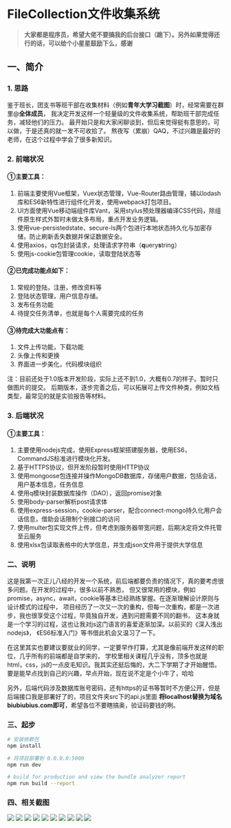 # FileCollection文件收集系统
> **大家都是程序员，希望大佬不要搞我的后台接口（跪下）。另外如果觉得还行的话，可以给个小星星鼓励下么，感谢**
## 一、简介
### 1. 思路
鉴于班长，团支书等班干部在收集材料（例如**青年大学习截图**）时，经常需要在群里@**全体成员**，
我决定开发这样一个轻量级的文件收集系统，帮助班干部完成任务，减轻他们的压力。
最开始只是和大家闲聊谈到，但后来觉得挺有意思的，可以做，于是还真的就一发不可收拾了。
熬夜写（累崩）QAQ，不过兴趣是最好的老师，在这个过程中学会了很多新知识。

### 2. 前端状况
#### ①主要工具：
1. 前端主要使用Vue框架，Vuex状态管理，Vue-Router路由管理，辅以lodash库和ES6新特性进行组件化开发，使用webpack打包项目。
2. UI方面使用Vue移动端组件库Vant，采用stylus预处理器编译CSS代码，除组件原生样式外暂时未做太多布局，重点开发业务逻辑。
3. 使用vue-persistedstate、secure-ls两个包进行本地状态持久化与加密存储，防止刷新丢失数据并保证数据安全。
4. 使用axios，qs包封装请求，处理请求字符串（**q**uery**s**tring）
5. 使用js-cookie包管理cookie，读取登陆状态等

#### ②已完成功能点如下：
1. 常规的登陆，注册，修改资料等
2. 登陆状态管理，用户信息存储。
3. 发布任务功能
4. 待提交任务清单，也就是每个人需要完成的任务

#### ③待完成大功能点有：
1. 文件上传功能，下载功能
2. 头像上传和更换
3. 界面进一步美化，代码模块组织

注：目前还处于1.0版本开发阶段，实际上还不到1.0，大概有0.7的样子。暂时只做图片的提交。
后期版本，逐步完善之后，可以拓展可上传文件种类，例如文档类型，最常见的就是实验报告等材料。
### 3. 后端状况
#### ①主要工具：
1. 主要使用nodejs完成，使用Express框架搭建服务器，使用ES6，CommandJS标准进行模块化开发。
2. 基于HTTPS协议，但开发阶段暂时使用HTTP协议
3. 使用mongoose包连接并操作MongoDB数据库，存储用户数据，包括会话，用户基本信息，任务信息
4. 使用q模块封装数据库操作（DAO），返回promise对象
5. 使用body-parser解析post请求体
6. 使用express-session，cookie-parser，配合connect-mongo持久化用户会话信息，借助会话限制个别接口的访问
7. 使用multer包实现文件上传，但考虑到服务器带宽问题，后期决定将文件托管至云服务
8. 使用xlsx包读取表格中的大学信息，并生成json文件用于提供大学信息

### 二、说明
这是我第一次正儿八经的开发一个系统，前后端都要负责的情况下，真的要考虑很多问题。在开发的过程中，很多以前不熟悉，
但又很常用的模块，例如promise，async，await，cookie等基本已经熟练掌握。在逐渐理解设计原则与设计模式的过程中，
项目经历了一次又一次的重构，但每一次重构，都是一次进步，我也很享受这个过程，毕竟独自开发，遇到问题需要不同的翻书，
这本身就是一个学习的过程，这也让我对js这门语言的喜爱逐渐加深。以前买的《深入浅出nodejs》，
《ES6标准入门》等书借此机会又温习了一下。

在这里其实也要建议要就业的同学，一定要早作打算，尤其是像前端开发这样的职位，几乎所有的前端都是自学来的，
学校里相关课程几乎没有，顶多也就是html，css，js的一点皮毛知识。我其实还挺后悔的，大二下学期了才开始醒悟。
要是能早点找到自己的兴趣，早点开始，现在说不定是个小牛了，哈哈

另外，后端代码涉及数据库账号密码，还有https的证书等暂时不方便公开，但是后端接口我是部署好了的，项目文件夹src下的api.js里面
**将localhost替换为域名biubiubius.com即可**，希望各位不要瞎搞奥，验证码要钱的咧。

### 三、起步

``` bash
# 安装依赖包
npm install

# 将项目部署到 0.0.0.0:5000
npm run dev

# build for production and view the bundle analyzer report
npm run build --report
```

### 四、相关截图
![](https://github.com/1446445040/fileUpload/blob/master/README_files/1.jpg)
![](https://github.com/1446445040/fileUpload/blob/master/README_files/2.jpg)
![](https://github.com/1446445040/fileUpload/blob/master/README_files/3.jpg)
![](https://github.com/1446445040/fileUpload/blob/master/README_files/4.jpg)
![](https://github.com/1446445040/fileUpload/blob/master/README_files/5.jpg)
![](https://github.com/1446445040/fileUpload/blob/master/README_files/6.jpg)
![](https://github.com/1446445040/fileUpload/blob/master/README_files/7.jpg)
![](https://github.com/1446445040/fileUpload/blob/master/README_files/8.jpg)
![](https://github.com/1446445040/fileUpload/blob/master/README_files/9.jpg)
![](https://github.com/1446445040/fileUpload/blob/master/README_files/10.jpg)
